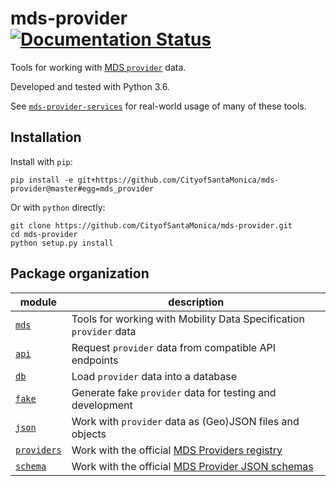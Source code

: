 # mds-provider [![Documentation Status][docs-status]][docs]

Tools for working with [MDS `provider`][provider] data.

Developed and tested with Python 3.6.

See [`mds-provider-services`](https://github.com/CityofSantaMonica/mds-provider-services) for real-world usage of many of these tools.

## Installation

Install with `pip`:

```console
pip install -e git+https://github.com/CityofSantaMonica/mds-provider@master#egg=mds_provider
```

Or with `python` directly:

```console
git clone https://github.com/CityofSantaMonica/mds-provider.git
cd mds-provider
python setup.py install
```

## Package organization

| module | description |
| --------- | ----------- |
| [`mds`](mds/__init__.py) | Tools for working with Mobility Data Specification `provider` data |
| [`api`](mds/api/) | Request `provider` data from compatible API endpoints |
| [`db`](mds/db/) | Load `provider` data into a database |
| [`fake`](mds/fake/) | Generate fake `provider` data for testing and development |
| [`json`](mds/json.py) | Work with `provider` data as (Geo)JSON files and objects |
| [`providers`](mds/providers.py) | Work with the official [MDS Providers registry][registry] |
| [`schema`](mds/schema/) | Work with the official [MDS Provider JSON schemas][schemas] |

[docs]: https://mds-provider.readthedocs.io/
[docs-status]: https://readthedocs.org/projects/mds-provider/badge/?version=init-docs
[provider]: https://github.com/CityOfLosAngeles/mobility-data-specification/tree/master/provider
[registry]: https://github.com/CityofLosAngeles/mobility-data-specification/blob/master/providers.csv
[schemas]: https://github.com/CityOfLosAngeles/mobility-data-specification/tree/master/generate_schema